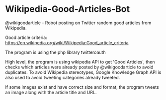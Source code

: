 # Wikipedia-Good-Articles-Bot
@wikigoodarticle - Robot posting on Twitter random good articles from Wikipedia.

Good article criteria: https://en.wikipedia.org/wiki/Wikipedia:Good_article_criteria

The program is using the php library twitteroauth 

High level, the program is using wikipedia API to get 'Good Articles', then checks which articles were already posted by @wikigoodarticle to avoid duplicates. To avoid Wikipedia stereotypes, Google Knowledge Graph API is also used to avoid tweeting categories already tweeted.

If some images exist and have correct size and format, the program tweets an image along with the article title and URL.
